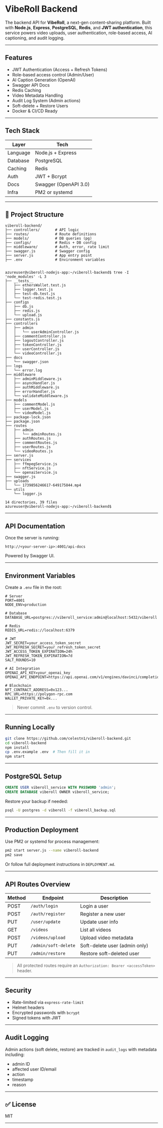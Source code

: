 
# VibeRoll Backend

The backend API for **VibeRoll**, a next-gen content-sharing platform. Built with **Node.js**, **Express**, **PostgreSQL**, **Redis**, and **JWT authentication**, this service powers video uploads, user authentication, role-based access, AI captioning, and audit logging.

---

## Features

- JWT Authentication (Access + Refresh Tokens)
- Role-based access control (Admin/User)
- AI Caption Generation (OpenAI)
- Swagger API Docs
- Redis Caching
- Video Metadata Handling
- Audit Log System (Admin actions)
- Soft-delete + Restore Users
- Docker & CI/CD Ready

---

## Tech Stack

| Layer       | Tech                             |
|-------------|----------------------------------|
| Language    | Node.js + Express                |
| Database    | PostgreSQL                       |
| Caching     | Redis                            |
| Auth        | JWT + Bcrypt                     |
| Docs        | Swagger (OpenAPI 3.0)            |
| Infra       | PM2 or systemd                   |

---

## 📂 Project Structure

```
viberoll-backend/
├── controllers/       # API logic
├── routes/            # Route definitions
├── models/            # DB queries (pg)
├── configs/           # Redis + DB config
├── middleware/        # Auth, error, rate limit
├── swagger.js         # Swagger config
├── server.js          # App entry point
├── .env               # Environment variables


azureuser@viberoll-nodejs-app:~/viberoll-backend$ tree -I 'node_modules' -L 3
├── __tests__
│   ├── ethersWallet.test.js
│   ├── logger.test.js
│   ├── test-db.test.js
│   └── test-redis.test.js
├── configs
│   ├── db.js
│   ├── redis.js
│   └── upload.js
├── constants.js
├── controllers
│   ├── admin
│   │   └── userAdminController.js
│   ├── commentController.js
│   ├── logoutController.js
│   ├── tokenController.js
│   ├── userController.js
│   └── videoController.js
├── docs
│   └── swagger.json
├── logs
│   └── error.log
├── middleware
│   ├── adminMiddleware.js
│   ├── asyncHandler.js
│   ├── authMiddleware.js
│   ├── errorHandler.js
│   └── validateMiddleware.js
├── models
│   ├── commentModel.js
│   ├── userModel.js
│   └── videoModel.js
├── package-lock.json
├── package.json
├── routes
│   ├── admin
│   │   └── adminRoutes.js
│   ├── authRoutes.js
│   ├── commentRoutes.js
│   ├── userRoutes.js
│   └── videoRoutes.js
├── server.js
├── services
│   ├── ffmpegService.js
│   ├── nftService.js
│   └── openaiService.js
├── swagger.js
├── uploads
│   └── 1739856246617-649175844.mp4
└── utils
    └── logger.js

14 directories, 39 files
azureuser@viberoll-nodejs-app:~/viberoll-backend$

```

---

## API Documentation

Once the server is running:

```
http://<your-server-ip>:4001/api-docs
```

Powered by Swagger UI.

---

## Environment Variables

Create a `.env` file in the root:

```env
# Server
PORT=4001
NODE_ENV=production

# Database
DATABASE_URL=postgres://viberoll_service:admin@localhost:5432/viberoll

# Redis
REDIS_URL=redis://localhost:6379

# JWT
JWT_SECRET=your_access_token_secret
JWT_REFRESH_SECRET=your_refresh_token_secret
JWT_ACCESS_TOKEN_EXPIRATION=24h
JWT_REFRESH_TOKEN_EXPIRATION=7d
SALT_ROUNDS=10

# AI Integration
OPENAI_API_KEY=your_openai_key
OPENAI_API_ENDPOINT=https://api.openai.com/v1/engines/davinci/completions

# Blockchain
NFT_CONTRACT_ADDRESS=0x123...
RPC_URL=https://polygon-rpc.com
WALLET_PRIVATE_KEY=0x...
```

> Never commit `.env` to version control.

---

## Running Locally

```bash
git clone https://github.com/celestn1/viberoll-backend.git
cd viberoll-backend
npm install
cp .env.example .env  # Then fill it in
npm start
```

---

## PostgreSQL Setup

```sql
CREATE USER viberoll_service WITH PASSWORD 'admin';
CREATE DATABASE viberoll OWNER viberoll_service;
```

Restore your backup if needed:

```bash
psql -U postgres -d viberoll -f viberoll_backup.sql
```

---

## Production Deployment

Use PM2 or systemd for process management:

```bash
pm2 start server.js --name viberoll-backend
pm2 save
```

Or follow full deployment instructions in `DEPLOYMENT.md`.

---

## API Routes Overview

| Method | Endpoint              | Description                     |
|--------|-----------------------|---------------------------------|
| POST   | `/auth/login`         | Login a user                    |
| POST   | `/auth/register`      | Register a new user             |
| PUT    | `/user/update`        | Update user info                |
| GET    | `/videos`             | List all videos                 |
| POST   | `/videos/upload`      | Upload video metadata           |
| PUT    | `/admin/soft-delete`  | Soft-delete user (admin only)   |
| PUT    | `/admin/restore`      | Restore soft-deleted user       |

> All protected routes require an `Authorization: Bearer <accessToken>` header.

---

## Security

- Rate-limited via `express-rate-limit`
- Helmet headers
- Encrypted passwords with `bcrypt`
- Signed tokens with JWT

---

## Audit Logging

Admin actions (soft delete, restore) are tracked in `audit_logs` with metadata including:
- admin ID
- affected user ID/email
- action
- timestamp
- reason

---

## ✅ License

MIT

---


